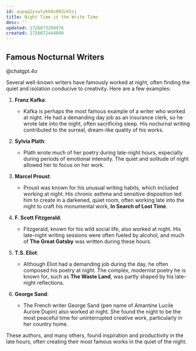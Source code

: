 ```yaml
---
id: aupqq2yswtykk0z003zk5sj
title: Night Time is the Write Time
desc: ''
updated: 1726073204976
created: 1726072444040
---
```


## Famous Nocturnal Writers

@chatgpt.4o

Several well-known writers have famously worked at night, often finding the quiet and isolation conducive to creativity. Here are a few examples:

1. **Franz Kafka**:
   - Kafka is perhaps the most famous example of a writer who worked at night. He had a demanding day job as an insurance clerk, so he wrote late into the night, often sacrificing sleep. His nocturnal writing contributed to the surreal, dream-like quality of his works.

2. **Sylvia Plath**:
   - Plath wrote much of her poetry during late-night hours, especially during periods of emotional intensity. The quiet and solitude of night allowed her to focus on her work.

3. **Marcel Proust**:
   - Proust was known for his unusual writing habits, which included working at night. His chronic asthma and sensitive disposition led him to create in a darkened, quiet room, often working late into the night to craft his monumental work, **In Search of Lost Time**.

4. **F. Scott Fitzgerald**:
   - Fitzgerald, known for his wild social life, also worked at night. His late-night writing sessions were often fueled by alcohol, and much of **The Great Gatsby** was written during these hours.

5. **T.S. Eliot**:
   - Although Eliot had a demanding job during the day, he often composed his poetry at night. The complex, modernist poetry he is known for, such as **The Waste Land**, was partly shaped by his late-night reflections.

6. **George Sand**:
   - The French writer George Sand (pen name of Amantine Lucile Aurore Dupin) also worked at night. She found the night to be the most peaceful time for uninterrupted creative work, particularly in her country home.

These authors, and many others, found inspiration and productivity in the late hours, often creating their most famous works in the quiet of the night.